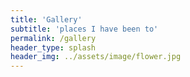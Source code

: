 ```yaml
---
title: 'Gallery'
subtitle: 'places I have been to'
permalink: /gallery
header_type: splash
header_img: ../assets/image/flower.jpg
---
```

